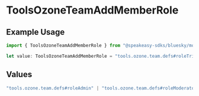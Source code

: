 # ToolsOzoneTeamAddMemberRole

## Example Usage

```typescript
import { ToolsOzoneTeamAddMemberRole } from "@speakeasy-sdks/bluesky/models/operations";

let value: ToolsOzoneTeamAddMemberRole = "tools.ozone.team.defs#roleTriage";
```

## Values

```typescript
"tools.ozone.team.defs#roleAdmin" | "tools.ozone.team.defs#roleModerator" | "tools.ozone.team.defs#roleTriage"
```